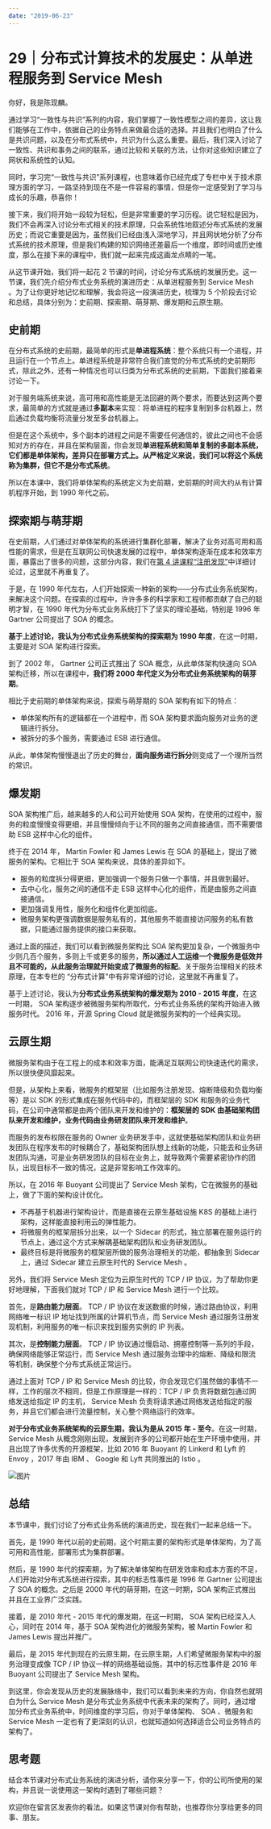 ```yaml
---
date: "2019-06-23"
---  
```

      
# 29｜分布式计算技术的发展史：从单进程服务到 Service Mesh
你好，我是陈现麟。

通过学习“一致性与共识”系列的内容，我们掌握了一致性模型之间的差异，这让我们能够在工作中，依据自己的业务特点来做最合适的选择。并且我们也明白了什么是共识问题，以及在分布式系统中，共识为什么这么重要。最后，我们深入讨论了一致性、共识和事务之间的联系，通过比较和关联的方法，让你对这些知识建立了网状和系统性的认知。

同时，学习完“一致性与共识”系列课程，也意味着你已经完成了专栏中关于技术原理方面的学习，一路坚持到现在不是一件容易的事情，但是你一定感受到了学习与成长的乐趣，恭喜你！

接下来，我们将开始一段较为轻松，但是非常重要的学习历程。说它轻松是因为，我们不会再深入讨论分布式相关的技术原理，只会系统性地叙述分布式系统的发展历史；而说它重要是因为，虽然我们已经由浅入深地学习，并且网状地分析了分布式系统的技术原理，但是我们构建的知识网络还差最后一个维度，即时间或历史维度，那么在接下来的课程中，我们就一起来完成这画龙点睛的一笔。

从这节课开始，我们将一起花 2 节课的时间，讨论分布式系统的发展历史。这一节课，我们先介绍分布式业务系统的演进历史：从单进程服务到 Service Mesh 。为了让你更好地记忆和理解，我会将这一段演进历史，梳理为 5 个阶段去讨论和总结，具体分别为：史前期、探索期、萌芽期、爆发期和云原生期。

<!-- [[[read_end]]] -->

## 史前期

在分布式系统的史前期，最简单的形式是**单进程系统**：整个系统只有一个进程，并且运行在一个节点上。单进程系统是非常符合我们直觉的分布式系统的史前期形式，除此之外，还有一种情况也可以归类为分布式系统的史前期，下面我们接着来讨论一下。

对于服务端系统来说，高可用和高性能是无法回避的两个要求，而要达到这两个要求，最简单的方式就是通过**多副本**来实现：将单进程的程序复制到多台机器上，然后通过负载均衡将流量分发至多台机器上。

但是在这个系统中，多个副本的进程之间是不需要任何通信的，彼此之间也不会感知对方的存在，并且在架构层面，你会发现**单进程系统和简单复制的多副本系统，它们都是单体架构，差异只在部署方式上。从严格定义来说，我们可以将这个系统称为集群，但它不是分布式系统**。

所以在本课中，我们将单体架构的系统定义为史前期，史前期的时间大约从有计算机程序开始，到 1990 年代之前。

## 探索期与萌芽期

在史前期，人们通过对单体架构的系统进行集群化部署，解决了业务对高可用和高性能的需求，但是在互联网公司快速发展的过程中，单体架构逐渐在成本和效率方面，暴露出了很多的问题，这部分内容，我们在[第 4 讲课程“注册发现”](https://time.geekbang.org/column/article/481085)中详细讨论过，这里就不再重复了。

于是，在 1990 年代左右，人们开始探索一种新的架构——分布式业务系统架构，来解决这个问题。在探索的过程中，许许多多的科学家和工程师都贡献了自己的聪明才智，在 1990 年代为分布式业务系统打下了坚实的理论基础，特别是 1996 年 Gartner 公司提出了 SOA 的概念。

**基于上述讨论，我认为分布式业务系统架构的探索期为 1990 年度**，在这一时期，主要是对 SOA 架构进行探索。

到了 2002 年， Gartner 公司正式推出了 SOA 概念，从此单体架构快速向 SOA 架构迁移，所以在课程中，**我们将 2000 年代定义为分布式业务系统架构的萌芽期**。

相比于史前期的单体架构来说，探索与萌芽期的 SOA 架构有如下的特点：

* 单体架构所有的逻辑都在一个进程中，而 SOA 架构要求面向服务对业务的逻辑进行拆分。
* 被拆分的多个服务，需要通过 ESB 进行通信。

从此，单体架构慢慢退出了历史的舞台，**面向服务进行拆分**则变成了一个理所当然的常识。

## 爆发期

SOA 架构推广后，越来越多的人和公司开始使用 SOA 架构，在使用的过程中，服务的粒度慢慢变得更细，并且慢慢倾向于让不同的服务之间直接通信，而不需要借助 ESB 这样中心化的组件。

终于在 2014 年， Martin Fowler 和 James Lewis 在 SOA 的基础上，提出了微服务的架构。它相比于 SOA 架构来说，具体的差异如下。

* 服务的粒度拆分得更细，更加强调一个服务只做一个事情，并且做到最好。
* 去中心化，服务之间的通信不走 ESB 这样中心化的组件，而是由服务之间直接通信。
* 更加强调复用性，服务化和组件化更加彻底。
* 微服务架构更强调数据是服务私有的，其他服务不能直接访问服务的私有数据，只能通过服务提供的接口来获取。

通过上面的描述，我们可以看到微服务架构比 SOA 架构更加复杂，一个微服务中少则几百个服务，多则上千或更多的服务，**所以通过人工运维一个微服务是低效并且不可能的，从此服务治理就开始变成了微服务的标配**。关于服务治理相关的技术原理，在本专栏的 “分布式计算”中有非常详细的讨论，这里就不再重复了。

基于上述讨论，我认为**分布式业务系统架构的爆发期为 2010 \- 2015 年度**，在这一时期， SOA 架构逐步被微服务架构所取代，分布式业务系统的架构开始进入微服务时代。 2016 年，开源 Spring Cloud 就是微服务架构的一个经典实现。

## 云原生期

微服务架构由于在工程上的成本和效率方面，能满足互联网公司快速迭代的需求，所以很快便风靡起来。

但是，从架构上来看，微服务的框架层（比如服务注册发现、熔断降级和负载均衡等）是以 SDK 的形式集成在服务代码中的，而框架层的 SDK 和服务的业务代码，在公司中通常都是由两个团队来开发和维护的：**框架层的 SDK 由基础架构团队来开发和维护，业务代码由业务研发团队来开发和维护**。

而服务的发布权限在服务的 Owner 业务研发手中，这就使基础架构团队和业务研发团队在程序发布的时候耦合了，基础架构团队想上线新的功能，只能去和业务研发团队沟通，可是业务研发团队的目标在业务上，就导致两个需要紧密协作的团队，出现目标不一致的情况，这是非常影响工作效率的。

所以，在 2016 年 Buoyant 公司提出了 Service Mesh 架构，它在微服务的基础上，做了下面的架构设计优化。

* 不再基于机器进行架构设计，而是直接在云原生基础设施 K8S 的基础上进行架构，这样能直接利用云的弹性能力。
* 将微服务的框架层拆分出来，以一个 Sidecar 的形式，独立部署在服务运行的节点上，通过这个方式来解耦基础架构团队和业务研发团队。
* 最终目标是将微服务的框架层所做的服务治理相关的功能，都抽象到 Sidecar 上，通过 Sidecar 建立云原生时代的 Service Mesh 。

另外，我们将 Service Mesh 定位为云原生时代的 TCP / IP 协议，为了帮助你更好地理解，下面我们就对 TCP / IP 和 Service Mesh 进行一个比较。

首先，是**路由能力层面**。 TCP / IP 协议在发送数据的时候，通过路由协议，利用网络唯一标识 IP 地址找到所属的计算机节点，而 Service Mesh 通过服务注册发现机制，利用服务的唯一标识来找到服务实例的 IP 列表。

其次，是**控制能力层面**。 TCP / IP 协议通过慢启动、拥塞控制等一系列的手段，确保网络能够正常运行，而 Service Mesh 通过服务治理中的熔断、降级和限流等机制，确保整个分布式系统正常运行。

通过上面对 TCP / IP 和 Service Mesh 的比较，你会发现它们虽然做的事情不一样，工作的层次不相同，但是工作原理是一样的：TCP / IP 负责将数据包通过网络发送给指定 IP 的主机， Service Mesh 负责将请求通过网络发送给指定的服务，并且它们都会进行流量控制，关心整个网络运行的效率。

**对于分布式业务系统架构的云原生期，我认为是从 2015 年 \- 至今**。在这一时期， Service Mesh 从概念刚刚出现，发展到许多的公司都开始在生产环境中使用，并且出现了许多优秀的开源框架，比如 2016 年 Buoyant 的 Linkerd 和 Lyft 的 Envoy ，2017 年由 IBM 、 Google 和 Lyft 共同推出的 Istio 。

![图片](./httpsstatic001geekbangorgresourceimage4f134f50c955cede4f7831de1c924e378013.jpg "分布式业务系统的演进历史示意图")

## 总结

本节课中，我们讨论了分布式业务系统的演进历史，现在我们一起来总结一下。

首先，是 1990 年代以前的史前期，这个时期主要的架构形式是单体架构，为了高可用和高性能，部署形式为集群部署。

然后，是 1990 年代的探索期，为了解决单体架构在研发效率和成本方面的不足，人们开始对分布式系统进行探索，其中的标志性事件是 1996 年 Gartner 公司提出了 SOA 的概念。之后是 2000 年代的萌芽期，在这一时期，SOA 架构正式推出并且在工业界广泛实践。

接着，是 2010 年代 \- 2015 年代的爆发期，在这一时期， SOA 架构已经深入人心，同时在 2014 年，基于 SOA 架构进化的微服务架构，被 Martin Fowler 和 James Lewis 提出并推广。

最后，是 2015 年代到现在的云原生期，在云原生期，人们希望微服务架构中的服务治理变成像 TCP / IP 协议一样的网络基础设施，其中的标志性事件是 2016 年 Buoyant 公司提出了 Service Mesh 架构。

到这里，你会发现从历史的发展脉络中，我们可以看到未来的方向，你自然也就明白为什么 Service Mesh 是分布式业务系统中代表未来的架构了。同时，通过增加分布式业务系统中，时间维度的学习后，你对于单体架构、 SOA 、微服务和 Service Mesh 一定也有了更深刻的认识，也就知道如何选择适合公司业务特点的架构了。

## 思考题

结合本节课对分布式业务系统的演进分析，请你来分享一下，你的公司所使用的架构，并且说一说使用这一架构时遇到了哪些问题？

欢迎你在留言区发表你的看法。如果这节课对你有帮助，也推荐你分享给更多的同事、朋友。